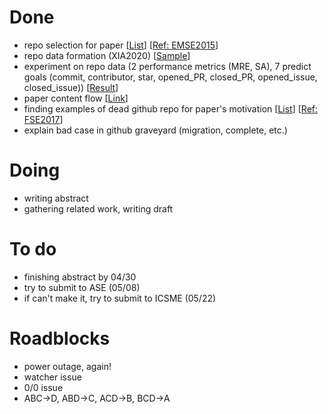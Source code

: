 # Done
 - repo selection for paper [[List](https://github.com/ai-se/Patrick_Rui/blob/master/Patrick/final_url_list.txt)] [[Ref: EMSE2015](http://kblincoe.github.io/publications/2015_EMSE_GitHubPerils.pdf)]
 - repo data formation (XIA2020) [[Sample](https://github.com/ai-se/Patrick_Rui/tree/master/Patrick/data)]
 - experiment on repo data (2 performance metrics (MRE, SA), 7 predict goals (commit, contributor, star, opened_PR, closed_PR, opened_issue, closed_issue)) [[Result](https://docs.google.com/spreadsheets/d/1_svhWoZC39JqVXrHXmKPS1tf8D3jLw4g5QZE4h4KQ8Y/edit?usp=sharing)]
 - paper content flow [[Link](https://docs.google.com/document/d/1skYmjlVY-ttKCryxDS4A6E8OIZtQ8mJ-s49b5btlOVk/edit?usp=sharing)]
 - finding examples of dead github repo for paper's motivation [[List](https://github.com/ai-se/Patrick_Rui/blob/master/Patrick/fail%20cases.txt)] [[Ref: FSE2017](https://dl.acm.org/doi/pdf/10.1145/3106237.3106246)]
 - explain bad case in github graveyard (migration, complete, etc.)

# Doing
 - writing abstract
 - gathering related work, writing draft

# To do
 - finishing abstract by 04/30
 - try to submit to ASE (05/08)
 - if can't make it, try to submit to ICSME (05/22)

# Roadblocks
 - power outage, again!
 - watcher issue
 - 0/0 issue
 - ABC->D, ABD->C, ACD->B, BCD->A
